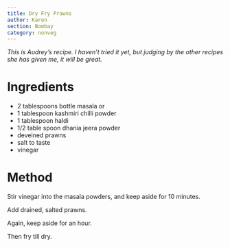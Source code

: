 ```yaml
---
title: Dry Fry Prawns
author: Karen
section: Bombay
category: nonveg
---
```

_This is Audrey’s recipe. I haven’t tried it yet, but judging by the other recipes she has given me, it will be great._

# Ingredients


* 2 tablespoons bottle masala
 or 
* 1 tablespoon kashmiri chilli powder
* 1 tablespoon haldi
* 1/2 table spoon dhania jeera powder
* deveined prawns
* salt to taste
* vinegar

# Method

Stir vinegar into the masala powders, and keep aside for 10 minutes.

Add drained, salted prawns.

Again, keep aside for an hour.

Then fry till dry.
 
